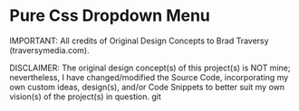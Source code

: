 # Pure Css Dropdown Menu

IMPORTANT: All credits of Original Design Concepts to Brad Traversy (traversymedia.com).

DISCLAIMER: The original design concept(s) of this project(s) is NOT mine; nevertheless, I have changed/modified the Source Code, incorporating my own custom ideas, design(s), and/or Code Snippets to better suit my own vision(s) of the project(s) in question.
git
